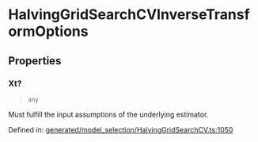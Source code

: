 # HalvingGridSearchCVInverseTransformOptions

## Properties

### Xt?

> `any`

Must fulfill the input assumptions of the underlying estimator.

Defined in:  [generated/model\_selection/HalvingGridSearchCV.ts:1050](https://github.com/transitive-bullshit/scikit-learn-ts/blob/92ab806/packages/sklearn/src/generated/model_selection/HalvingGridSearchCV.ts#L1050)
